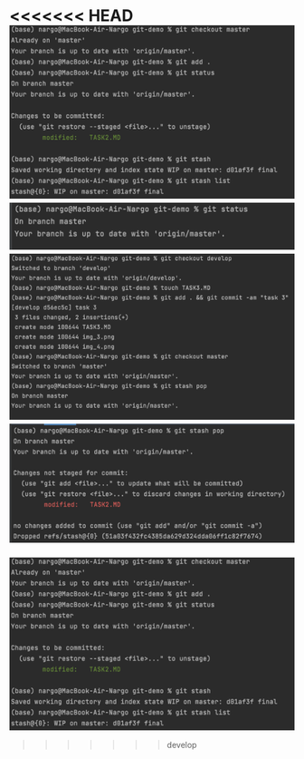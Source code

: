 <<<<<<< HEAD
![img_4.png](img_4.png)
![img_5.png](img_5.png)
![img_6.png](img_6.png)
![img_7.png](img_7.png)
=======
![img_4.png](img_4.png)
>>>>>>> develop
